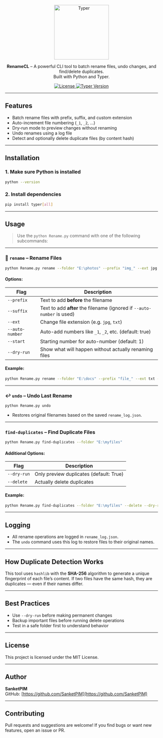 
<p align="center">
  <img src="https://typer.tiangolo.com/img/logo-margin/logo-margin-vector.svg#only-light" alt="Typer" width="180">
</p>

<p align="center">
  <strong>RenameCL</strong> – A powerful CLI tool to batch rename files, undo changes, and find/delete duplicates.<br>
  Built with Python and Typer.
</p>

<p align="center">
  <a href="https://github.com/SanketPIM/RenameCL">
    <img src="https://img.shields.io/github/license/SanketPIM/RenameCL" alt="License">
  </a>
  <a href="https://pypi.org/project/typer/">
    <img src="https://img.shields.io/pypi/v/typer?label=Typer&color=34D058" alt="Typer Version">
  </a>
</p>

---

##  Features

-  Batch rename files with prefix, suffix, and custom extension
-  Auto-increment file numbering (`_1`, `_2`, ...)
-  Dry-run mode to preview changes without renaming
-  Undo renames using a log file
-  Detect and optionally delete duplicate files (by content hash)

---

##  Installation

### 1. Make sure Python is installed

```bash
python --version
```

### 2. Install dependencies

```bash
pip install typer[all]
```

---

##  Usage

> Use the `python Rename.py` command with one of the following subcommands:

---

### 🔁 `rename` – Rename Files

```bash
python Rename.py rename --folder "E:\photos" --prefix "img_" --ext jpg
```

#### Options:

| Flag            | Description                                             |
|-----------------|---------------------------------------------------------|
| `--prefix`      | Text to add **before** the filename                     |
| `--suffix`      | Text to add **after** the filename (ignored if `--auto-number` is used) |
| `--ext`         | Change file extension (e.g. `jpg`, `txt`)               |
| `--auto-number` | Auto-add numbers like `_1`, `_2`, etc. (default: true)  |
| `--start`       | Starting number for auto-number (default: 1)           |
| `--dry-run`     | Show what will happen without actually renaming files  |

#### Example:

```bash
python Rename.py rename --folder "E:\docs" --prefix "file_" --ext txt --auto-number False --suffix "_final"
```

---

### ↩️ `undo` – Undo Last Rename

```bash
python Rename.py undo
```

- Restores original filenames based on the saved `rename_log.json`.

---

###  `find-duplicates` – Find Duplicate Files

```bash
python Rename.py find-duplicates --folder "E:\myfiles"
```

#### Additional Options:

| Flag         | Description                          |
|--------------|--------------------------------------|
| `--dry-run`  | Only preview duplicates (default: True) |
| `--delete`   | Actually delete duplicates           |

#### Example:

```bash
python Rename.py find-duplicates --folder "E:\myfiles" --delete --dry-run False
```

---

##  Logging

- All rename operations are logged in `rename_log.json`.
- The `undo` command uses this log to restore files to their original names.

---

##  How Duplicate Detection Works

This tool uses `hashlib` with the **SHA-256** algorithm to generate a unique fingerprint of each file’s content. If two files have the same hash, they are duplicates — even if their names differ.

---

##  Best Practices

-  Use `--dry-run` before making permanent changes
-  Backup important files before running delete operations
-  Test in a safe folder first to understand behavior

---

##  License

This project is licensed under the MIT License.

---

##  Author

**SanketPIM**  
GitHub: [https://github.com/SanketPIM](https://github.com/SanketPIM)

---

##  Contributing

Pull requests and suggestions are welcome! If you find bugs or want new features, open an issue or PR.
